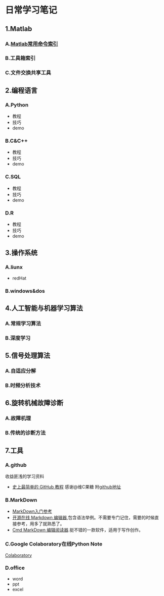 # 日常学习笔记

## 1.Matlab
### A.[Matlab常用命令索引](https://github.com/hustcxl/CXL_Notes/blob/master/MATLAB/Common_Command_Notes.md)
### B.工具箱索引
### C.文件交换共享工具

## 2.编程语言
### A.Python
* 教程
* 技巧
* demo

### B.C&C++
* 教程
* 技巧
* demo

### C.SQL
* 教程
* 技巧
* demo

### D.R
* 教程
* 技巧
* demo

## 3.操作系统
### A.liunx
* redHat

### B.windows&dos

## 4.人工智能与机器学习算法
### A.常规学习算法

### B.深度学习

## 5.信号处理算法
### A.自适应分解

### B.时频分析技术

## 6.旋转机械故障诊断
### A.故障机理
### B.传统的诊断方法
## 7.工具
### A.github
收益匪浅的学习资料
* [史上最简单的 GitHub 教程](https://blog.csdn.net/qq_35246620/article/details/66973794) 感谢@维C果糖 附[github地址](https://github.com/guobinhit)
### B.MarkDown
* [MarkDown入门参考](http://itmyhome.com/markdown/article/syntax/headers.html)
* [开源在线 Markdown 编辑器](https://pandao.github.io/editor.md/index.html),包含语法举例。不需要专门记住，需要的时候直接参考，用多了就熟悉了。
* [Cmd MarkDown 编辑阅读器](https://www.zybuluo.com/mdeditor).挺不错的一款软件，适用于写作创作。
### C.Google Colaboratory在线Python Note
  [Colaboratory](https://colab.research.google.com/notebooks/welcome.ipynb#scrollTo=5fCEDCU_qrC0)
### D.office
* word
* ppt
* excel
